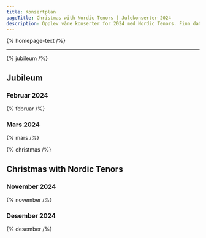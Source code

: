 ```yaml
---
title: Konsertplan
pageTitle: Christmas with Nordic Tenors | Julekonserter 2024
description: Opplev våre konserter for 2024 med Nordic Tenors. Finn datoer i kalenderen og kjøp billetter for en uforglemmelig opplevelse.
---
```


{% homepage-text /%}

---

{% jubileum /%}

## Jubileum

### Februar 2024

{% februar /%}

### Mars 2024

{% mars /%}

{% christmas /%}

## Christmas with Nordic Tenors

### November 2024

{% november /%}

### Desember 2024

{% desember /%}
